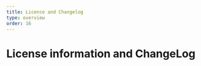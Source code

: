 ```yaml
---
title: Licence and Changelog
type: overview
order: 16
---
```

# License information and ChangeLog
<DirectoryListing path="/miscellaneous-notes"/>